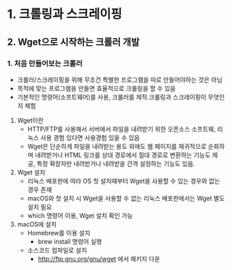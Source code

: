 # 1. 크롤링과 스크레이핑
## 2. Wget으로 시작하는 크롤러 개발
### 1. 처음 만들어보는 크롤러
- 크롤러/스크레이핑을 위해 무조건 특별한 프로그램을 따로 만들어야하는 것은 아님
- 목적에 맞는 프로그램을 만들면 효율적으로 크롤링을 할 수 있음
- 기본적인 명령어(소프트웨어)를 사용, 크롤러를 제작.크롤링과 스크레이핑이 무엇인지 체험
1. Wget이란
   - HTTP/FTP를 사용해서 서버에서 파일을 내려받기 위한 오픈소스 소프트웨, 리눅스 사용 경험 있다면 사용경험 있을 수 있음
   - Wget은 단순하게 파일을 내려받는 용도 외에도 웹 페이지를 재귀적으로 순회하며 내려받거나 HTML 링크를 상대 경로에서 절대 경로로 변환하는 기능도 제공, 특정 확장자만 내려받거나 내려받을 간격 설정하는 기능도 있음.
2. Wget 설치
   - 리눅스 배포판에 따라 OS 첫 설치때부터 Wget을 사용할 수 있는 경우와 없는 경우 존재
   - macOS와 첫 설치 시 Wget을 사용할 수 없는 리눅스 배포판에서는 Wget 별도 설치 필요
   - which 명령어 이용, Wget 설치 확인 가능
3. macOS에 설치
   - Homebrew를 이용 설치
     - brew install 명령어 실행
   - 소스코드 컴파일로 설치
     - http://ftp.gnu.org/gnu/wget 에서 패키지 다운